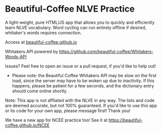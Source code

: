 # Beautiful-Coffee NLVE Practice




A light-weight, pure HTML/JS app that allows you to quickly and efficiently learn NLVE vocabulary.
Word cycling can run entirely offline if desired, whitaker's words requires connection.

Access at [beautiful-coffee.github.io](url)

Whitakers API powered by https://github.com/beautiful-coffee/Whitakers-Words-API

Issues? Feel free to open an issue or a pull request, if you'd like to help out!
- Please note: the Beautiful Coffee Whitakers API may be slow on the first load, since the server may have to be woken up due to inactivity. If this happens, please be patient for a few seconds, and the dictionary entry should come online shortly.

Note:
This app is not affliated with the NLVE in any way. The lists and code are deemed accurate, but not 100% guaranteed.
If you'd like to use this app or its code for your own app, please message first! Thank you!

We have a new app for NCEE practice too! See it at https://beautiful-coffee.github.io/NCEE
